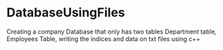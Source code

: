 # DatabaseUsingFiles
Creating a company Database that only has two tables Department table, Employees Table, writing the indices and data on txt files using c++
